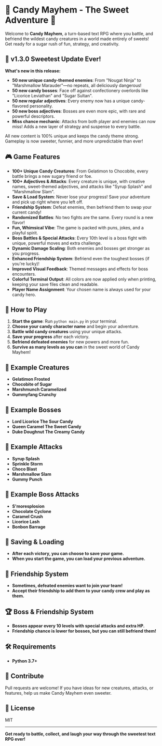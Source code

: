 # 🍬 Candy Mayhem - The Sweet Adventure 🍭

Welcome to **Candy Mayhem**, a turn-based text RPG where you battle, and befriend the wildest candy creatures in a world made entirely of sweets! Get ready for a sugar rush of fun, strategy, and creativity.

## 🍬 v1.3.0 Sweetest Update Ever!
**What's new in this release:**

- **50 new unique candy-themed enemies**: From "Nougat Ninja" to "Marshmallow Marauder"—no repeats, all deliciously dangerous!
- **50 new candy bosses**: Face off against confectionery overlords like "Licorice Leviathan" and "Sugar Sultan".
- **50 new regular adjectives**: Every enemy now has a unique candy-flavored personality.
- **50 new boss adjectives**: Bosses are even more epic, with rare and powerful descriptors.
- **Miss chance mechanic**: Attacks from both player and enemies can now miss! Adds a new layer of strategy and suspense to every battle.

All new content is 100% unique and keeps the candy theme strong. Gameplay is now sweeter, funnier, and more unpredictable than ever!

## 🎮 Game Features
- **100+ Unique Candy Creatures**: From Gelatimon to Chocobite, every battle brings a new sugary friend or foe.
- **100+ Adjectives & Attacks**: Every creature is unique, with creative names, sweet-themed adjectives, and attacks like "Syrup Splash" and "Marshmallow Slam".
- **Save & Load System**: Never lose your progress! Save your adventure and pick up right where you left off.
- **Friendship System**: Defeat enemies, then befriend them to swap your current candy!
- **Randomized Battles**: No two fights are the same. Every round is a new flavor!
- **Fun, Whimsical Vibe**: The game is packed with puns, jokes, and a playful spirit.
- **Boss Battles & Special Attacks**: Every 10th level is a boss fight with unique, powerful moves and extra challenge.
- **Dynamic Damage Scaling**: Both enemies and bosses get stronger as you progress.
- **Enhanced Friendship System**: Befriend even the toughest bosses (if you're lucky)!
- **Improved Visual Feedback**: Themed messages and effects for boss encounters.
- **Colorful Terminal Output**: All colors are now applied only when printing, keeping your save files clean and readable.
- **Player Name Assignment**: Your chosen name is always used for your candy hero.

## 🚀 How to Play
1. **Start the game**: Run `python main.py` in your terminal.
2. **Choose your candy character name** and begin your adventure.
3. **Battle wild candy creatures** using your unique attacks.
4. **Save your progress** after each victory.
5. **Befriend defeated enemies** for new powers and more fun.
6. **Survive as many levels as you can** in the sweet world of Candy Mayhem!

## 🧁 Example Creatures
- **Gelatimon Frosted**
- **Chocobite of Sugar**
- **Marshmunch Caramelized**
- **Gummyfang Crunchy**

## 🍭 Example Bosses
- **Lord Licorice The Sour Candy**
- **Queen Caramel The Sweet Candy**
- **Duke Doughnut The Creamy Candy**

## 🍫 Example Attacks
- **Syrup Splash**
- **Sprinkle Storm**
- **Choco Blast**
- **Marshmallow Slam**
- **Gummy Punch**

## 🍥 Example Boss Attacks
- **S'moresplosion**
- **Chocolate Cyclone**
- **Caramel Crush**
- **Licorice Lash**
- **Bonbon Barrage**

## 💾 Saving & Loading
- **After each victory, you can choose to save your game.**
- **When you start the game, you can load your previous adventure.**

## 🤝 Friendship System
- **Sometimes, defeated enemies want to join your team!**
- **Accept their friendship to add them to your candy crew and play as them.**

## 🏆 Boss & Friendship System
- **Bosses appear every 10 levels with special attacks and extra HP.**
- **Friendship chance is lower for bosses, but you can still befriend them!**

## 🛠️ Requirements
- **Python 3.7+**

## 🎉 Contribute
Pull requests are welcome! If you have ideas for new creatures, attacks, or features, help us make Candy Mayhem even sweeter.

## 📜 License
MIT

---

**Get ready to battle, collect, and laugh your way through the sweetest text RPG ever!**